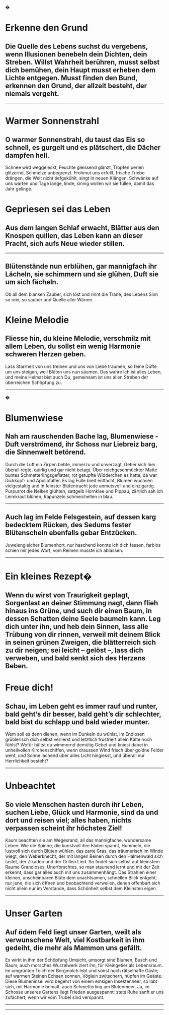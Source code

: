 �

# Erkenne den Grund

## Die Quelle des Lebens suchst du vergebens, wenn Illusionen benebeln dein Dichten, dein Streben. Willst Wahrheit berühren, musst selbst dich bemühen, dein Haupt musst erheben dem Lichte entgegen. Musst finden den Bund, erkennen den Grund, der allzeit besteht, der niemals vergeht.


-----

# Warmer Sonnenstrahl

## O warmer Sonnenstrahl, du taust das Eis so schnell, es gurgelt und es plätschert, die Dächer dampfen hell.
 Schnee wird weggeleckt, Feuchte gleissend glänzt, Tropfen perlen glitzernd, Schmelze unbegrenzt.
 Frohmut uns erfüllt, frische Triebe drängen, die Welt nicht tiefgekühlt, singt in neuen Klängen.
 Schwänke auf uns warten und Tage lange, linde, sinnig wollen wir sie füllen, damit das Jahr gelinge.

# Gepriesen sei das Leben

## Aus dem langen Schlaf erwacht, Blätter aus den Knospen quillen, das Leben kann an dieser Pracht, sich aufs Neue wieder stillen.


-----

## Blütenstände nun erblühen, gar mannigfach ihr Lächeln, sie schimmern und sie glühen, Duft sie um sich fächeln.
 Ob all dem blanken Zauber, sich löst und rinnt die Träne; des Lebens Sinn so rein, so sauber und Quelle aller Wärme.

# Kleine Melodie

## Fliesse hin, du kleine Melodie, verschmilz mit allem Leben, du sollst ein wenig Harmonie schweren Herzen geben.
 Lass Starrheit von uns treiben und uns von Liebe träumen, so feine Düfte um uns steigen, weil Blüten uns nun säumen.
 Das wahre Ich ist alles Leben, und meine Heimat bist auch Du, gemeinsam ist uns allen Streben der überreichen Schöpfung zu.


-----

�

# Blumenwiese

## Nah am rauschenden Bache lag, Blumenwiese - Duft verströmend, ihr Schoss nur Liebreiz barg, die Sinnenwelt betörend.
 Durch die Luft ein Zirpen bebte, immerzu und unverzagt, Getier sich hier überall regte, quirlig und gar nicht betagt.
 Über reichgeschmückter Matte buntes Schmetterlingsgeflatter, rot getupfte Widderchen es hatte, da war Dickkopf- und Apollofalter.
 Es lag Fülle breit entfacht,  Blumen wuchsen vielgestaltig und in feinster Blütentracht jede anmutsvoll und einzigartig.
 Purpurrot die Nelken glühten, sattgelb Hornklee und Pippau, zärtlich sah ich Leimkraut blühen, Rapunzeln schmeichelten in blau.


-----

## Auch lag im Felde Felsgestein, auf dessen karg bedecktem Rücken, des Sedums fester Blütenschein ebenfalls gebar Entzücken.
 Juwelengleicher Blumenhort,  nur haschend konnte ich dich fassen, farblos schien mir jedes Wort, vom Reimen musste ich ablassen.


-----

# Ein kleines Rezept�

## Wenn du wirst von Traurigkeit geplagt, Sorgenlast an deiner Stimmung nagt, dann flieh hinaus ins Grüne, und such dir einen Baum, in dessen Schatten deine Seele baumeln kann. Leg dich unter ihn, und heb dein Sinnen, lass alle Trübung von dir rinnen, verweil mit deinem Blick in seinen grünen Zweigen, die blätterreich sich zu dir neigen;  sei leicht – gelöst –, lass dich verweben, und bald senkt sich des Herzens Beben.

# Freue dich!

## Schau, im Leben geht es immer rauf und runter, bald geht’s dir besser, bald geht’s dir schlechter, bald bist du schlapp und bald wieder munter.
 Wem soll es denn dienen, wenn im Dunkeln du wühlst, im Endlosen grüblerisch dich selbst verlierst und letztlich frustriert allein Kälte noch fühlst?
 Wofür hältst du wimmernd demütig Gebet und kniest dabei in unheilvollen Kirchenschiffen, wenn draussen Wind frisch über goldne Felder weht, und Sonne lachend über alles Licht hingiesst, und überall nur Herrlichkeit besteht?


-----

# Unbeachtet

## So viele Menschen hasten durch ihr Leben, suchen Liebe, Glück und Harmonie, sind da und dort und reisen viel; alles haben, nichts verpassen scheint ihr höchstes Ziel!
 Kaum beachten sie am Wegesrand, all das mannigfache, wundersame Leben: Wie die Spinne, die kunstvoll ihre Fäden spannt, Hummeln, die lustvoll sich durch Blüten wühlen, das zarte Gras, das träumerisch im Winde wiegt, den Weberknecht, der mit langen Beinen durch den Halmenwald sich tastet, der Zikaden und der Grillen Lied.
 So findet sich selbst auf kleinstem Raume Grandioses, Unerforschtes, so man staunend lernt und mit der Zeit erkennt, dass gar alles auch mit uns zusammenhängt.
 Das Strahlen einer kleinen, unscheinbaren Blüte dem unachtsamen, schnellen Blick entgeht; nur jene, die sich öffnen und beobachtend verweilen, denen offenbart sich nicht allein nur im Verstande, dass Schönheit selbst dem Kleinsten eigen.


-----

# Unser Garten

## Auf ödem Feld liegt unser Garten, weilt als verwunschene Welt, viel Kostbarkeit in ihm gedeiht, die mehr als Mammon uns gefällt.
 Es wirkt in ihm der Schöpfung Umsicht, umsorgt sind Blumen, Busch und Baum, auch morsches Wurzelwerk ziert ihn, für Kleingetier als Lebensraum.
 Im umgrünten Teich der Bergmolch lebt und sonst noch rätselhafte Gäste; auf warmen Steinen Echsen sonnen, Vöglein zwitschern, hüpfen im Geäste.
 Diese Blumeninsel wird begehrt von einem emsigen Insektenheer, so labt sich, mit Harmonie bemalt, auch Schmetterling am Blütenmeer.
 Ja, im Schosse unseres Gartens liegt Frieden ausgespannt; stets Ruhe sanft er uns zufächert, wenn wir vom Trubel sind verspannt.


-----

-----

